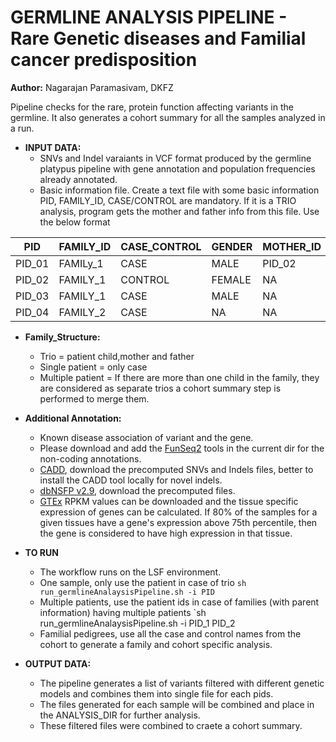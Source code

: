 # GERMLINE ANALYSIS PIPELINE - Rare Genetic diseases and Familial cancer predisposition

**Author:** Nagarajan Paramasivam, DKFZ

Pipeline checks for the rare, protein function affecting variants in the germline. It also generates a cohort summary for all the samples analyzed in a run.

- **INPUT DATA:**
   - SNVs and Indel varaiants in VCF format produced by the germline platypus pipeline with gene annotation and population frequencies already annotated.
   - Basic information file. Create a text file with some basic information PID, FAMILY_ID, CASE/CONTROL are mandatory. If it is a TRIO analysis, program gets the mother and father info from this file.
    Use the below format

PID | FAMILY_ID | CASE_CONTROL | GENDER | MOTHER_ID | FATHER_ID | PROJECT
--- | --- | --- | --- | --- | --- | ---
PID_01 | FAMILy_1 |  CASE | MALE | PID_02 | PID_03 | SAMPLE
PID_02 | FAMILY_1 |  CONTROL| FEMALE |  NA | NA | SAMPLE
PID_03 | FAMILY_1 | CASE | MALE | NA | NA |  SAMPLE
PID_04 | FAMILY_2 | CASE | NA|  NA|  NA |  SAMPLE

- **Family_Structure:**
   - Trio           = patient child,mother and father
   - Single patient = only case
   - Multiple patient = If there are more than one child in the family, they are considered as separate trios a cohort summary step is performed to merge them.
  
- **Additional Annotation:**
   - Known disease association of variant and the gene.
   - Please download and add the [FunSeq2](http://funseq2.gersteinlab.org/) tools in the current dir for the non-coding annotations.
   - [CADD](https://cadd.gs.washington.edu/score), download the precomputed SNVs and Indels files, better to install the CADD tool locally for novel indels. 
   - [dbNSFP v2.9](https://sites.google.com/site/jpopgen/dbNSFP), download the precomputed files.
   - [GTEx](https://www.gtexportal.org/home/) RPKM values can be downloaded and the tissue specific expression of genes can be calculated. If 80% of the samples for a given tissues have a gene's expression above 75th percentile, then the gene is considered to have high expression in that tissue.

- **TO RUN**
   - The workflow runs on the LSF environment.
   - One sample, only use the patient in case of trio 
`sh run_germlineAnalaysisPipeline.sh -i PID`
   - Multiple patients, use the patient ids in case of families (with parent information) having multiple patients
`sh run_germlineAnalaysisPipeline.sh -i PID_1 PID_2
   - Familial pedigrees, use all the case and control names from the cohort to generate a family and cohort specific analysis.    

- **OUTPUT DATA:**
   - The pipeline generates a list of variants filtered with different genetic models and combines them into single file for each pids.
   - The files generated for each sample will be combined and place in the ANALYSIS_DIR for further analysis.
   - These filtered files were combined to craete a cohort summary.
